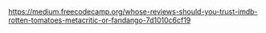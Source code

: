 

https://medium.freecodecamp.org/whose-reviews-should-you-trust-imdb-rotten-tomatoes-metacritic-or-fandango-7d1010c6cf19
